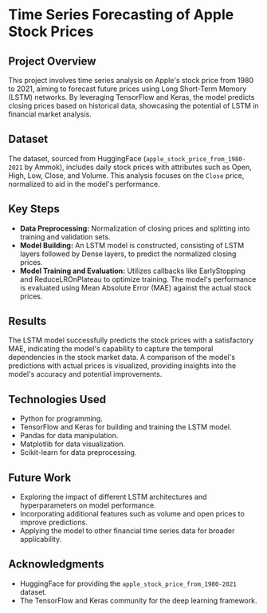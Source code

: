 # Time Series Forecasting of Apple Stock Prices

## Project Overview
This project involves time series analysis on Apple's stock price from 1980 to 2021, aiming to forecast future prices using Long Short-Term Memory (LSTM) networks. By leveraging TensorFlow and Keras, the model predicts closing prices based on historical data, showcasing the potential of LSTM in financial market analysis.

## Dataset
The dataset, sourced from HuggingFace (`apple_stock_price_from_1980-2021` by Ammok), includes daily stock prices with attributes such as Open, High, Low, Close, and Volume. This analysis focuses on the `Close` price, normalized to aid in the model's performance.

## Key Steps
- **Data Preprocessing:** Normalization of closing prices and splitting into training and validation sets.
- **Model Building:** An LSTM model is constructed, consisting of LSTM layers followed by Dense layers, to predict the normalized closing prices.
- **Model Training and Evaluation:** Utilizes callbacks like EarlyStopping and ReduceLROnPlateau to optimize training. The model's performance is evaluated using Mean Absolute Error (MAE) against the actual stock prices.

## Results
The LSTM model successfully predicts the stock prices with a satisfactory MAE, indicating the model's capability to capture the temporal dependencies in the stock market data. A comparison of the model's predictions with actual prices is visualized, providing insights into the model's accuracy and potential improvements.

## Technologies Used
- Python for programming.
- TensorFlow and Keras for building and training the LSTM model.
- Pandas for data manipulation.
- Matplotlib for data visualization.
- Scikit-learn for data preprocessing.

## Future Work
- Exploring the impact of different LSTM architectures and hyperparameters on model performance.
- Incorporating additional features such as volume and open prices to improve predictions.
- Applying the model to other financial time series data for broader applicability.

## Acknowledgments
- HuggingFace for providing the `apple_stock_price_from_1980-2021` dataset.
- The TensorFlow and Keras community for the deep learning framework.
